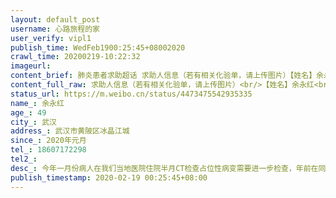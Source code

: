 ```yaml
---
layout: default_post
username: 心路旅程的家
user_verify: vipl1
publish_time: WedFeb1900:25:45+08002020
crawl_time: 20200219-10:22:32
imageurl: 
content_brief: 肺炎患者求助超话 求助人信息（若有相关化验单，请上传图片）【姓名】余永红【年龄】49【所在城市】武汉【所在小区、社区】武汉市黄陂区冰晶江城【患病时间】2020年元月【联系方式】18607172298【其他紧急联系人】【病情描述】 今年一月份病人在我们当地医院住院半月CT检查占位性病变需要 ...全文
content_full_raw: 求助人信息（若有相关化验单，请上传图片）<br/>【姓名】余永红<br/>【年龄】49<br/>【所在城市】武汉<br/>【所在小区、社区】武汉市黄陂区冰晶江城<br/>【患病时间】2020年元月<br/>【联系方式】18607172298<br/>【其他紧急联系人】<br/>【病情描述】今年一月份病人在我们当地医院住院半月CT检查占位性病变需要进一步检查，年前在同济医院看门诊需要做纤支镜检查，然后医生开了一点消炎药和止咳药去痛药，本来说好年后上班就做的一直没开诊，现在病人病情发展很快，嘴巴歪斜眼睛流泪，精神很差自汗严重，然后腰部腰椎还有屁股那里骨头疼痛，这几天喊胸部疼痛，右腿发麻无力，每天咳得很厉害很扎心的那种，这几天出现了咳血好害怕，穿衣起身都很吃力气喘吁吁，打了同济医院的急诊电话她们回复的是做不了检查只能等医院开诊，线上问诊医生也是回复要等医院开诊可，可是是病人情况很危重，每天承受巨大的痛苦作为家属却无能为力无处看病，恳请有条件的医院可以收治住院治疗
status_url: https://m.weibo.cn/status/4473475542935335
name_: 余永红
age_: 49
city_: 武汉
address_: 武汉市黄陂区冰晶江城
since_: 2020年元月
tel_: 18607172298
tel2_: 
desc_: 今年一月份病人在我们当地医院住院半月CT检查占位性病变需要进一步检查，年前在同济医院看门诊需要做纤支镜检查，然后医生开了一点消炎药和止咳药去痛药，本来说好年后上班就做的一直没开诊，现在病人病情发展很快，嘴巴歪斜眼睛流泪，精神很差自汗严重，然后腰部腰椎还有屁股那里骨头疼痛，这几天喊胸部疼痛，右腿发麻无力，每天咳得很厉害很扎心的那种，这几天出现了咳血好害怕，穿衣起身都很吃力气喘吁吁，打了同济医院的急诊电话她们回复的是做不了检查只能等医院开诊，线上问诊医生也是回复要等医院开诊可，可是是病人情况很危重，每天承受巨大的痛苦作为家属却无能为力无处看病，恳请有条件的医院可以收治住院治疗
publish_timestamp: 2020-02-19 00:25:45+08:00
---
```

